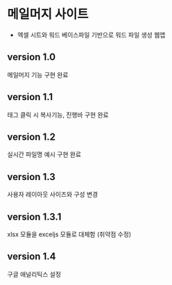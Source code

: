 # 메일머지 사이트
- 엑셀 시트와 워드 베이스파일 기반으로 워드 파일 생성 웹앱

## version 1.0

메일머지 기능 구현 완료

## version 1.1

태그 클릭 시 복사기능,
진행바 구현 완료

## version 1.2

실시간 파일명 예시 구현 완료

## version 1.3

사용자 레이아웃 사이즈와 구성 변경

## version 1.3.1

xlsx 모듈을 exceljs 모듈로 대체함 (취약점 수정)

## version 1.4

구글 애널리틱스 설정
